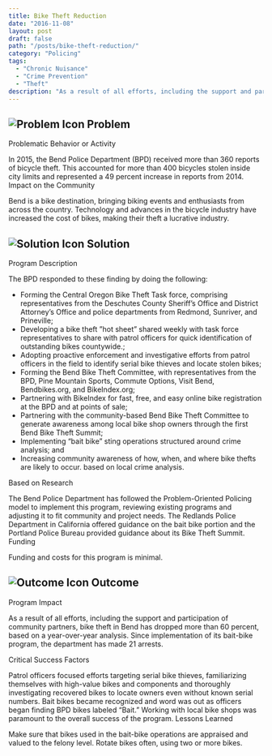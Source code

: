 ```yaml
---
title: Bike Theft Reduction
date: "2016-11-08"
layout: post
draft: false
path: "/posts/bike-theft-reduction/"
category: "Policing"
tags:
  - "Chronic Nuisance"
  - "Crime Prevention"
  - "Theft"
description: "As a result of all efforts, including the support and participation of community partners, bike theft in Bend has dropped more than 60 percent, based on a year-over-year analysis. Since implementation of its bait-bike program, the department has made 21 arrests."
---
```

## ![Problem Icon](https://github.com/google/material-design-icons/raw/master/alert/1x_web/ic_error_outline_black_48dp.png "Problem") Problem

Problematic Behavior or Activity

In 2015, the Bend Police Department (BPD) received more than 360 reports of bicycle theft. This accounted for more than 400 bicycles stolen inside city limits and represented a 49 percent increase in reports from 2014.
Impact on the Community

Bend is a bike destination, bringing biking events and enthusiasts from across the country. Technology and advances in the bicycle industry have increased the cost of bikes, making their theft a lucrative industry.

## ![Solution Icon](https://github.com/google/material-design-icons/raw/master/action/1x_web/ic_lightbulb_outline_black_48dp.png "Solution") Solution

Program Description

The BPD responded to these finding by doing the following:

- Forming the Central Oregon Bike Theft Task force, comprising representatives from the Deschutes County Sheriff’s Office and District Attorney’s Office and police departments from Redmond, Sunriver, and Prineville;
- Developing a bike theft ”hot sheet” shared weekly with task force representatives to share with patrol officers for quick identification of outstanding bikes countywide.;
- Adopting proactive enforcement and investigative efforts from patrol officers in the field to identify serial bike thieves and locate stolen bikes;
- Forming the Bend Bike Theft Committee, with representatives from the BPD, Pine Mountain Sports, Commute Options, Visit Bend, Bendbikes.org, and BikeIndex.org;
- Partnering with BikeIndex for fast, free, and easy online bike registration at the BPD and at points of sale;
- Partnering with the community-based Bend Bike Theft Committee to generate awareness among local bike shop owners through the first Bend Bike Theft Summit;
- Implementing “bait bike” sting operations structured around crime analysis; and
- Increasing community awareness of how, when, and where bike thefts are likely to occur. based on local crime analysis.

Based on Research

The Bend Police Department has followed the Problem-Oriented Policing model to implement this program, reviewing existing programs and adjusting it to fit community and project needs. The Redlands Police Department in California offered guidance on the bait bike portion and the Portland Police Bureau provided guidance about its Bike Theft Summit.
Funding

Funding and costs for this program is minimal.

## ![Outcome Icon](https://github.com/google/material-design-icons/raw/master/action/1x_web/ic_view_list_black_48dp.png "Outcome") Outcome

Program Impact

As a result of all efforts, including the support and participation of community partners, bike theft in Bend has dropped more than 60 percent, based on a year-over-year analysis. Since implementation of its bait-bike program, the department has made 21 arrests.

Critical Success Factors

Patrol officers focused efforts targeting serial bike thieves, familiarizing themselves with high-value bikes and components and thoroughly investigating recovered bikes to locate owners even without known serial numbers. Bait bikes became recognized and word was out as officers began finding BPD bikes labeled “Bait.” Working with local bike shops was paramount to the overall success of the program.
Lessons Learned

Make sure that bikes used in the bait-bike operations are appraised and valued to the felony level. Rotate bikes often, using two or more bikes.
